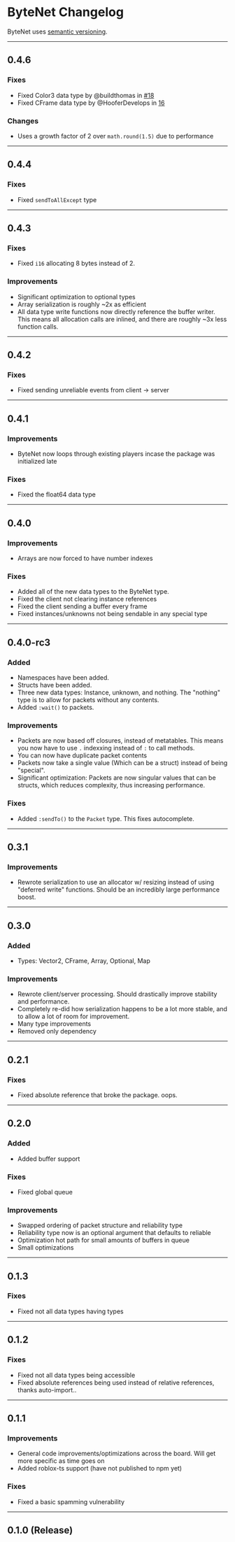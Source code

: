# ByteNet Changelog

ByteNet uses [semantic versioning](https://semver.org/spec/v2.0.0.html).

---

## 0.4.6

### Fixes

- Fixed Color3 data type by @buildthomas in [#18](https://github.com/ffrostfall/ByteNet/pull/18)
- Fixed CFrame data type by @HooferDevelops in [16](https://github.com/ffrostfall/ByteNet/pull/16)

### Changes

- Uses a growth factor of 2 over `math.round(1.5)` due to performance

---

## 0.4.4

### Fixes

- Fixed `sendToAllExcept` type

---

## 0.4.3

### Fixes

- Fixed `i16` allocating 8 bytes instead of 2.

### Improvements

- Significant optimization to optional types
- Array serialization is roughly ~2x as efficient
- All data type write functions now directly reference the buffer writer. This means all allocation calls are inlined, and there are roughly ~3x less function calls.

---

## 0.4.2

### Fixes

- Fixed sending unreliable events from client -> server

---

## 0.4.1

### Improvements

- ByteNet now loops through existing players incase the package was initialized late

### Fixes

- Fixed the float64 data type

---

## 0.4.0

### Improvements

- Arrays are now forced to have number indexes

### Fixes

- Added all of the new data types to the ByteNet type.
- Fixed the client not clearing instance references
- Fixed the client sending a buffer every frame
- Fixed instances/unknowns not being sendable in any special type

---

## 0.4.0-rc3

### Added

- Namespaces have been added.
- Structs have been added.
- Three new data types: Instance, unknown, and nothing. The "nothing" type is to allow for packets without any contents.
- Added `:wait()` to packets.

### Improvements

- Packets are now based off closures, instead of metatables. This means you now have to use `.` indexxing instead of `:` to call methods.
- You can now have duplicate packet contents
- Packets now take a single value (Which can be a struct) instead of being "special".
- Significant optimization: Packets are now singular values that can be structs, which reduces complexity, thus increasing performance.

### Fixes

- Added `:sendTo()` to the `Packet` type. This fixes autocomplete.

---

## 0.3.1

### Improvements

- Rewrote serialization to use an allocator w/ resizing instead of using "deferred write" functions. Should be an incredibly large performance boost.

---

## 0.3.0

### Added

- Types: Vector2, CFrame, Array, Optional, Map

### Improvements

- Rewrote client/server processing. Should drastically improve stability and performance.
- Completely re-did how serialization happens to be a lot more stable, and to allow a lot of room for improvement.
- Many type improvements
- Removed only dependency

---

## 0.2.1

### Fixes

- Fixed absolute reference that broke the package. oops.

---

## 0.2.0

### Added

- Added buffer support

### Fixes

- Fixed global queue

### Improvements

- Swapped ordering of packet structure and reliability type
- Reliability type now is an optional argument that defaults to reliable
- Optimization hot path for small amounts of buffers in queue
- Small optimizations

---

## 0.1.3

### Fixes

- Fixed not all data types having types

---

## 0.1.2

### Fixes

- Fixed not all data types being accessible
- Fixed absolute references being used instead of relative references, thanks auto-import..

---

## 0.1.1

### Improvements

- General code improvements/optimizations across the board. Will get more specific as time goes on
- Added roblox-ts support (have not published to npm yet)

### Fixes

- Fixed a basic spamming vulnerability

---

## 0.1.0 (Release)
